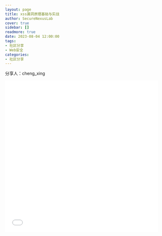 ```yaml
---
layout: page
title: xss漏洞原理基础与实战
author: SecureNexusLab
cover: true
sidebar: []
readmore: true
date: 2023-08-04 12:00:00
tags: 
- 社区分享
- Web安全
categories:
- 社区分享
---
```


分享人：cheng_xing

<iframe src="//player.bilibili.com/player.html?aid=447327717&bvid=BV1ij411B7Lq&cid=1237036206&p=1&autoplay=0" allowfullscreen="allowfullscreen" width="100%" height="500" scrolling="no" frameborder="0" sandbox="allow-top-navigation allow-same-origin allow-forms allow-scripts"></iframe>